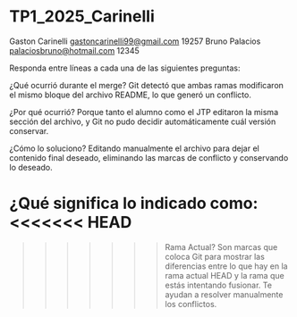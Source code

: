 # TP1_2025_Carinelli
Gaston Carinelli
gastoncarinelli99@gmail.com
19257
Bruno Palacios
palaciosbruno@hotmail.com
12345

Responda entre líneas a cada una de las siguientes preguntas:

¿Qué ocurrió durante el merge?
Git detectó que ambas ramas modificaron el mismo bloque del archivo README, lo que generó un conflicto.

¿Por qué ocurrió?
Porque tanto el alumno como el JTP editaron la misma sección del archivo, y Git no pudo decidir automáticamente cuál versión conservar.

¿Cómo lo soluciono?
Editando manualmente el archivo para dejar el contenido final deseado, eliminando las marcas de conflicto y conservando lo deseado.

¿Qué significa lo indicado como: 
<<<<<<< HEAD 
=========== 
>>>>>>> Rama Actual?
Son marcas que coloca Git para mostrar las diferencias entre lo que hay en la rama actual HEAD y la rama que estás intentando fusionar. Te ayudan a resolver manualmente los conflictos.

